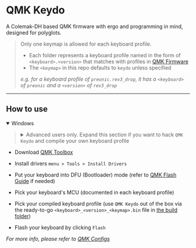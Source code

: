# QMK Keydo

A Colemak-DH based QMK firmware with ergo and programming in mind, designed for polyglots.

> Only one keymap is allowed for each keyboard profile.
>
> - Each folder represents a keyboard profile named in the form of `<keyboard>.<version>` that matches with profiles in [QMK Firmware]
> - The `<keymap>` in this repo defaults to `keydo` unless specified
>
> *e.g. for a keyboard profile of `preonic.rev3_drop`, it has a `<keyboard>` of `preonic` and a `<version>` of `rev3_drop`*

---

## How to use

<details open>
  <summary>Windows</summary>

  <blockquote><details>
    <summary>Advanced users only. Expand this section if you want to hack <code>QMK Keydo</code> and compile your own keyboard profile</summary>

- Download [QMK MSYS]

- Set up QMK home in [QMK MSYS] (`<qmk_home_path>` defaults to `~/qmk_firmware/`). It'll prompt you to clone the [QMK Firmware] repo

  ```console
  qmk setup -H <qmk_home_path>
  ```

- Pick a keyboard profile and move it to `<qmk_home_path>/keyboards/<keyboard>/keymaps/`

- Rename the moved folder to `keydo`, which will become your `<keymap>`

- Navigate to your QMK home in [QMK MSYS]

  ```console
  cd <qmk_home_path>
  ```

- Clean up the build environment

  ```console
  make clean
  ```

- Compile your profile (the compiled profile will locate at `<qmk_home_path>/.build/<keyboard>_<version>_<keymap>.bin`)

  ```console
  qmk compile -kb <keyboard>/<version> -km <keymap>
  ```

  </details></blockquote>

  - Download [QMK Toolbox]

  - Install drivers `menu > Tools > Install Drivers`

  - Put your keyboard into DFU (Bootloader) mode (refer to [QMK Flash Guide] if needed)

  - Pick your keyboard's MCU (documented in each keyboard profile)

  - Pick your compiled keyboard profile (use `QMK Keydo` out of the box via the ready-to-go `<keyboard>_<version>_<keymap>.bin` file in [the build folder])

  - Flash your keyboard by clicking `Flash`

</details>

*For more info, please refer to [QMK Configs]*

[QMK MSYS]: https://github.com/qmk/qmk_distro_msys/releases/latest
[QMK Firmware]: https://github.com/qmk/qmk_firmware
[QMK Toolbox]: https://github.com/qmk/qmk_toolbox/releases/latest
[QMK Flash Guide]: https://docs.qmk.fm/#/newbs_flashing?id=put-your-keyboard-into-dfu-bootloader-mode
[the build folder]: https://github.com/pingshunhuangalex/qmk-keydo/tree/main/.build
[QMK Configs]: https://docs.qmk.fm/#/cli_configuration
